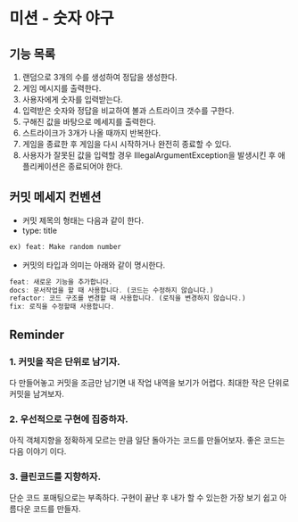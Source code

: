 # 미션 - 숫자 야구

## 기능 목록

1. 랜덤으로 3개의 수를 생성하여 정답을 생성한다.
2. 게임 메시지를 출력한다.
3. 사용자에게 숫자를 입력받는다.
4. 입력받은 숫자와 정답을 비교하여 볼과 스트라이크 갯수를 구한다.
5. 구해진 값을 바탕으로 메세지를 출력한다.
6. 스트라이크가 3개가 나올 때까지 반복한다.
7. 게임을 종료한 후 게임을 다시 시작하거나 완전히 종료할 수 있다.
8. 사용자가 잘못된 값을 입력할 경우 IllegalArgumentException을 발생시킨 후 애플리케이션은 종료되어야 한다.

## 커밋 메세지 컨벤션

-   커밋 제목의 형태는 다음과 같이 한다.
-   type: title

```javascript
ex) feat: Make random number
```

-   커밋의 타입과 의미는 아래와 같이 명시한다.

```javascript
feat: 새로운 기능을 추가합니다.
docs: 문서작업을 할 때 사용합니다. (코드는 수정하지 않습니다.)
refactor: 코드 구조를 변경할 때 사용합니다. (로직을 변경하지 않습니다.)
fix: 로직을 수정할때 사용합니다.
```

## Reminder

### 1. 커밋을 작은 단위로 남기자.

다 만들어놓고 커밋을 조금만 남기면 내 작업 내역을 보기가 어렵다. 최대한 작은 단위로 커밋을 남겨보자.

### 2. 우선적으로 구현에 집중하자.

아직 객체지향을 정확하게 모르는 만큼 일단 돌아가는 코드를 만들어보자. 좋은 코드는 다음 이야기 이다.

### 3. 클린코드를 지향하자.

단순 코드 포매팅으로는 부족하다. 구현이 끝난 후 내가 할 수 있는한 가장 보기 쉽고 아름다운 코드를 만들자.
